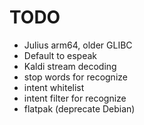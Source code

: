 # TODO

* Julius arm64, older GLIBC
* Default to espeak
* Kaldi stream decoding
* stop words for recognize
* intent whitelist
* intent filter for recognize
* flatpak (deprecate Debian)

